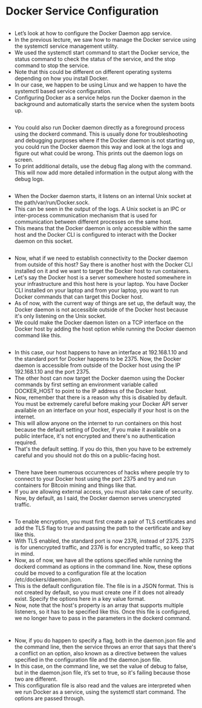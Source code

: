 # Docker Service Configuration

<figure><img src="../.gitbook/assets/image (4) (1) (1) (1) (1) (1) (1) (1) (1) (1).png" alt=""><figcaption></figcaption></figure>

* Let’s look at how to configure the Docker Daemon app service.&#x20;
* In the previous lecture, we saw how to manage the Docker service using the systemctl service management utility.&#x20;
* We used the systemctl start command to start the Docker service, the status command to check the status of the service, and the stop command to stop the service.
* Note that this could be different on different operating systems depending on how you install Docker.
* In our case, we happen to be using Linux and we happen to have the systemctl based service configuration.
* Configuring Docker as a service helps run the Docker daemon in the background and automatically starts the service when the system boots up.

<figure><img src="../.gitbook/assets/image (1) (1) (1) (1) (1) (1) (1) (1) (1) (1) (1) (1) (1).png" alt=""><figcaption></figcaption></figure>

* You could also run Docker daemon directly as a foreground process using the dockerd command. This is usually done for troubleshooting and debugging purposes where if the Docker daemon is not starting up, you could run the Docker daemon this way and look at the logs and figure out what could be wrong. This prints out the daemon logs on screen.&#x20;
* To print additional details, use the debug flag along with the command. This will now add more detailed information in the output along with the debug logs.

<figure><img src="../.gitbook/assets/image (3) (1) (1) (1) (1) (1) (1) (1) (1) (1) (1).png" alt=""><figcaption></figcaption></figure>

* When the Docker daemon starts, it listens on an internal Unix socket at the path/var/run/Docker.sock.&#x20;
* This can be seen in the output of the logs. A Unix socket is an IPC or inter-process communication mechanism that is used for communication between different processes on the same host.&#x20;
* This means that the Docker daemon is only accessible within the same host and the Docker CLI is configured to interact with the Docker daemon on this socket.

<figure><img src="../.gitbook/assets/image (4) (1) (1) (1) (1) (1) (1) (1) (1) (1) (1).png" alt=""><figcaption></figcaption></figure>

* Now, what if we need to establish connectivity to the Docker daemon from outside of this host? Say there is another host with the Docker CLI installed on it and we want to target the Docker host to run containers.
* Let's say the Docker host is a server somewhere hosted somewhere in your infrastructure and this host here is your laptop. You have Docker CLI installed on your laptop and from your laptop, you want to run Docker commands that can target this Docker host.
* As of now, with the current way of things are set up, the default way, the Docker daemon is not accessible outside of the Docker host because it's only listening on the Unix socket.
* We could make the Docker daemon listen on a TCP interface on the Docker host by adding the host option while running the Docker daemon command like this.

<figure><img src="../.gitbook/assets/image (5) (1) (1) (1) (1) (1) (1) (1) (1) (1).png" alt=""><figcaption></figcaption></figure>

* In this case, our host happens to have an interface at 192.168.1.10 and the standard port for Docker happens to be 2375. Now, the Docker daemon is accessible from outside of the Docker host using the IP 192.168.1.10 and the port 2375.
* The other host can now target the Docker daemon using the Docker commands by first setting an environment variable called DOCKER\_HOST to point to the IP address of the Docker host.
* Now, remember that there is a reason why this is disabled by default. You must be extremely careful before making your Docker API server available on an interface on your host, especially if your host is on the internet.
* This will allow anyone on the internet to run containers on this host because the default setting of Docker, if you make it available on a public interface, it's not encrypted and there's no authentication required.
* &#x20;That's the default setting. If you do this, then you have to be extremely careful and you should not do this on a public-facing host.

<figure><img src="../.gitbook/assets/image (6) (1) (1) (1) (1) (1) (1) (1) (1).png" alt=""><figcaption></figcaption></figure>

* There have been numerous occurrences of hacks where people try to connect to your Docker host using the port 2375 and try and run containers for Bitcoin mining and things like that.
* If you are allowing external access, you must also take care of security. Now, by default, as I said, the Docker daemon serves unencrypted traffic.

<figure><img src="../.gitbook/assets/image (7) (1) (1) (1) (1) (1) (1).png" alt=""><figcaption></figcaption></figure>

* To enable encryption, you must first create a pair of TLS certificates and add the TLS flag to true and passing the path to the certificate and key like this.&#x20;
* With TLS enabled, the standard port is now 2376, instead of 2375. 2375 is for unencrypted traffic, and 2376 is for encrypted traffic, so keep that in mind.
* Now, as of now, we have all the options specified while running the dockerd command as options in the command line. Now, these options could be moved to a configuration file at the location /etc/dockers/daemon.json.
* This is the default configuration file. The file is in a JSON format. This is not created by default, so you must create one if it does not already exist. Specify the options here in a key value format.
* Now, note that the host's property is an array that supports multiple listeners, so it has to be specified like this. Once this file is configured, we no longer have to pass in the parameters in the dockerd command.

<figure><img src="../.gitbook/assets/image (8) (1) (1) (1) (1) (1).png" alt=""><figcaption></figcaption></figure>

<figure><img src="../.gitbook/assets/image (9) (1) (1) (1) (1) (1).png" alt=""><figcaption></figcaption></figure>

* Now, if you do happen to specify a flag, both in the daemon.json file and the command line, then the service throws an error that says that there's a conflict on an option, also known as a directive between the values specified in the configuration file and the daemon.json file.&#x20;
* In this case, on the command line, we set the value of debug to false, but in the daemon.json file, it’s set to true, so it's failing because those two are different.&#x20;
* This configuration file is also read and the values are interpreted when we run Docker as a service, using the systemctl start command. The options are passed through.
